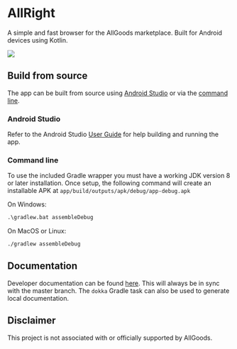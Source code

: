 # AllRight

A simple and fast browser for the AllGoods marketplace. Built for Android devices using Kotlin.

![](https://github.com/sthoray/AllRight/workflows/Android%20Master%20Build/badge.svg)

## Build from source

The app can be built from source using [Android Studio](###Android-Studio) or via the [command line](###Command-line).

### Android Studio

Refer to the Android Studio [User Guide](https://developer.android.com/studio/run) for help building and running the app.

### Command line

To use the included Gradle wrapper you must have a working JDK version 8 or later installation. Once setup, the following command will create an installable APK at `app/build/outputs/apk/debug/app-debug.apk`

On Windows:

```cmd
.\gradlew.bat assembleDebug
```

On MacOS or Linux:

```bash
./gradlew assembleDebug
```

## Documentation

Developer documentation can be found [here](https://sthoray.github.io/AllRight/index.html). This will always be in sync with the master branch. The `dokka` Gradle task can also be used to generate local documentation.

## Disclaimer

This project is not associated with or officially supported by AllGoods.

